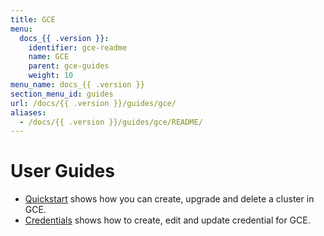 ```yaml
---
title: GCE
menu:
  docs_{{ .version }}:
    identifier: gce-readme
    name: GCE
    parent: gce-guides
    weight: 10
menu_name: docs_{{ .version }}
section_menu_id: guides
url: /docs/{{ .version }}/guides/gce/
aliases:
  - /docs/{{ .version }}/guides/gce/README/
---
```


# User Guides

- [Quickstart](/docs/guides/gce/quickstart/) shows how you can create, upgrade and delete a cluster in GCE.
- [Credentials](/docs/guides/gce/credentials/) shows how to create, edit and update credential for GCE.
